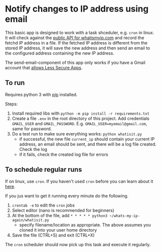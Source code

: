 # Notify changes to IP address using email
This basic app is designed to work with a task shceduler, e.g. `cron` in linux. It will check against the [public API for whatismyip.com](https://www.whatismyip.com/api/) and record the fetchd IP address in a file. If the fetched IP address is different from the stored IP address, it will save the new address and then send an email to the configured address containing the new IP address.

The send-email-component of this app only works if you have a Gmail account that [allows Less Secure Apps](https://support.google.com/accounts/answer/6010255?hl=en).

## To run
Requires python 3 with [pip](https://pypi.org/) installed.

Steps:

1. Install required libs with `python -m pip install -r requirements.txt`
2. Create a file `.env` in the root directory of this project. Add credentials `GMAIL_USER` and `GMAIL_PASSWORD`. E.g. `GMAIL_USER=myemail@gmail.com`, same for password.
3. Do a test run to make sure everything works: `python whatisit.py`
    - if successful, the new file `current_ip` should contain your current IP address, an email should be sent, and there will be a log file created. Check the log
    - if it fails, check the created log file for errors

## To schedule regular runs
If on linux, use `cron`. If you haven't used `cron` before you can learn about it [here](https://opensource.com/article/17/11/how-use-cron-linux).

If you jus want to get it running every minute do the following.

1. `crontab -e` to edit the `cron` jobs
2. Select editor (nano is recommended for beginners)
3. At the bottom of the file, add `* * * * * python3 ~/whats-my-ip-again/whatisit.py`
    - specify filename/location as appropriate. The above assumes you cloned it into your user home directory
4. Save the file (CTRL+S) and exit (CTRL+X)

The `cron` scheduler should now pick up this task and execute it regularly.